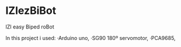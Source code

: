 # IZIezBiBot
IZI easy Biped roBot

In this project i used: 
·Arduino uno, 
·SG90 180º servomotor, 
·PCA9685, 
